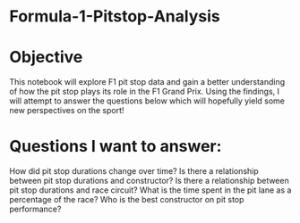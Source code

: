 # Formula-1-Pitstop-Analysis
# Objective

This notebook will explore F1 pit stop data and gain a better understanding of how the pit stop plays its role in the F1 Grand Prix. Using the findings, I will attempt to answer the questions below which will hopefully yield some new perspectives on the sport!

# Questions I want to answer:

How did pit stop durations change over time?
Is there a relationship between pit stop durations and constructor?
Is there a relationship between pit stop durations and race circuit?
What is the time spent in the pit lane as a percentage of the race?
Who is the best constructor on pit stop performance?
